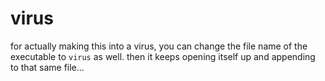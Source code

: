 # virus

for actually making this into a virus, you can change the file name of the executable to `virus` as well.
then it keeps opening itself up and appending to that same file...

